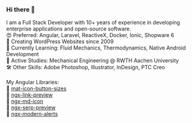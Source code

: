 ### Hi there 👋

I am a Full Stack Developer with 10+ years of experience in developing enterprise applications and open-source software.<br>
😍 Preferred: Angular, Laravel, ReactiveX, Docker, Ionic, Shopware 6<br>
🐢 Creating WordPress Websites since 2009<br>
📖 Currently Learning: Fluid Mechanics, Thermodynamics, Native Android Development<br>
📖 Active Studies: Mechanical Engineering @ RWTH Aachen University<br>
🛠 Other Skills: Adobe Photoshop, Illustrator, InDesign, PTC Creo<br>
<br>
My Angular Libraries:<br>
🧩 [mat-icon-button-sizes](https://github.com/btxtiger/mat-icon-button-sizes)<br>
🧩 [ngx-link-preview](https://github.com/btxtiger/ngx-link-preview)<br>
🧩 [ngx-md-icon](https://github.com/btxtiger/ngx-md-icon)<br>
🧩 [ngx-serp-preview](https://github.com/btxtiger/ngx-serp-preview)<br>
🧩 [ngx-modern-alerts](https://github.com/btxtiger/ngx-modern-alerts)<br>


<!--
**btxtiger/btxtiger** is a ✨ _special_ ✨ repository because its `README.md` (this file) appears on your GitHub profile.

Here are some ideas to get you started:

- 🔭 I’m currently working on ...
- 🌱 I’m currently learning ...
- 👯 I’m looking to collaborate on ...
- 🤔 I’m looking for help with ...
- 💬 Ask me about ...
- 📫 How to reach me: ...
- 😄 Pronouns: ...
- ⚡ Fun fact: ...
-->
